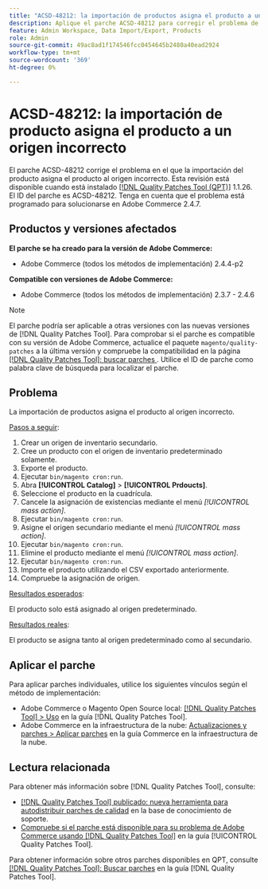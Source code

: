 ```yaml
---
title: "ACSD-48212: la importación de productos asigna el producto a un origen incorrecto"
description: Aplique el parche ACSD-48212 para corregir el problema de Adobe Commerce donde la importación del producto asigna el producto al origen incorrecto.
feature: Admin Workspace, Data Import/Export, Products
role: Admin
source-git-commit: 49ac8ad1f174546fcc0454645b2480a40ead2924
workflow-type: tm+mt
source-wordcount: '369'
ht-degree: 0%

---
```


# ACSD-48212: la importación de producto asigna el producto a un origen incorrecto

El parche ACSD-48212 corrige el problema en el que la importación del producto asigna el producto al origen incorrecto. Esta revisión está disponible cuando está instalado [[!DNL Quality Patches Tool (QPT)]](https://experienceleague.adobe.com/en/docs/commerce-knowledge-base/kb/announcements/commerce-announcements/magento-quality-patches-released-new-tool-to-self-serve-quality-patches) 1.1.26. El ID del parche es ACSD-48212. Tenga en cuenta que el problema está programado para solucionarse en Adobe Commerce 2.4.7.

## Productos y versiones afectados

**El parche se ha creado para la versión de Adobe Commerce:**

* Adobe Commerce (todos los métodos de implementación) 2.4.4-p2

**Compatible con versiones de Adobe Commerce:**

* Adobe Commerce (todos los métodos de implementación) 2.3.7 - 2.4.6

>[!NOTE]
>
>El parche podría ser aplicable a otras versiones con las nuevas versiones de [!DNL Quality Patches Tool]. Para comprobar si el parche es compatible con su versión de Adobe Commerce, actualice el paquete `magento/quality-patches` a la última versión y compruebe la compatibilidad en la página [[!DNL Quality Patches Tool]: buscar parches ](https://experienceleague.adobe.com/tools/commerce-quality-patches/index.html). Utilice el ID de parche como palabra clave de búsqueda para localizar el parche.

## Problema

La importación de productos asigna el producto al origen incorrecto.

<u>Pasos a seguir</u>:

1. Crear un origen de inventario secundario.
1. Cree un producto con el origen de inventario predeterminado solamente.
1. Exporte el producto.
1. Ejecutar `bin/magento cron:run`.
1. Abra **[!UICONTROL Catalog]** > **[!UICONTROL Prdoucts]**.
1. Seleccione el producto en la cuadrícula.
1. Cancele la asignación de existencias mediante el menú *[!UICONTROL mass action]*.
1. Ejecutar `bin/magento cron:run`.
1. Asigne el origen secundario mediante el menú *[!UICONTROL mass action]*.
1. Ejecutar `bin/magento cron:run`.
1. Elimine el producto mediante el menú *[!UICONTROL mass action]*.
1. Ejecutar `bin/magento cron:run`.
1. Importe el producto utilizando el CSV exportado anteriormente.
1. Compruebe la asignación de origen.

<u>Resultados esperados</u>:

El producto solo está asignado al origen predeterminado.

<u>Resultados reales</u>:

El producto se asigna tanto al origen predeterminado como al secundario.

## Aplicar el parche

Para aplicar parches individuales, utilice los siguientes vínculos según el método de implementación:

* Adobe Commerce o Magento Open Source local: [[!DNL Quality Patches Tool] > Uso](https://experienceleague.adobe.com/docs/commerce-operations/tools/quality-patches-tool/usage.html) en la guía [!DNL Quality Patches Tool].
* Adobe Commerce en la infraestructura de la nube: [Actualizaciones y parches > Aplicar parches](https://experienceleague.adobe.com/docs/commerce-cloud-service/user-guide/develop/upgrade/apply-patches.html) en la guía Commerce en la infraestructura de la nube.

## Lectura relacionada

Para obtener más información sobre [!DNL Quality Patches Tool], consulte:

* [[!DNL Quality Patches Tool] publicado: nueva herramienta para autodistribuir parches de calidad](https://experienceleague.adobe.com/en/docs/commerce-knowledge-base/kb/announcements/commerce-announcements/magento-quality-patches-released-new-tool-to-self-serve-quality-patches) en la base de conocimiento de soporte.
* [Compruebe si el parche está disponible para su problema de Adobe Commerce usando [!DNL Quality Patches Tool]](/help/tools/quality-patches-tool/patches-available-in-qpt/check-patch-for-magento-issue-with-magento-quality-patches.md) en la guía [!UICONTROL Quality Patches Tool].


Para obtener información sobre otros parches disponibles en QPT, consulte [[!DNL Quality Patches Tool]: Buscar parches](https://experienceleague.adobe.com/tools/commerce-quality-patches/index.html) en la guía [!DNL Quality Patches Tool].
